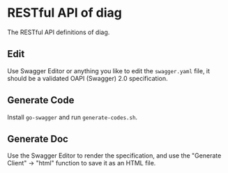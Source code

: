 # RESTful API of diag

The RESTful API definitions of diag.

## Edit

Use Swagger Editor or anything you like to edit the `swagger.yaml` file, it should be a validated OAPI (Swagger) 2.0 specification.

## Generate Code

Install `go-swagger` and run `generate-codes.sh`.

## Generate Doc

Use the Swagger Editor to render the specification, and use the "Generate Client" -> "html" function to save it as an HTML file.


